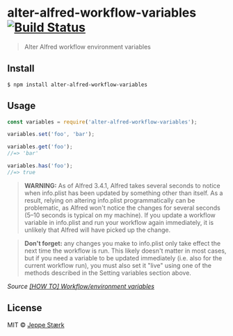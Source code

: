 # alter-alfred-workflow-variables [![Build Status](https://travis-ci.org/jeppestaerk/alter-alfred-workflow-variables.svg?branch=master)](https://travis-ci.org/jeppestaerk/alter-alfred-workflow-variables)

> Alter Alfred workflow environment variables


## Install

```
$ npm install alter-alfred-workflow-variables
```


## Usage

```js
const variables = require('alter-alfred-workflow-variables');

variables.set('foo', 'bar');

variables.get('foo');
//=> 'bar'

variables.has('foo');
//=> true
```

> **WARNING:** As of Alfred 3.4.1, Alfred takes several seconds to notice when info.plist has been updated by something other than itself. As a result, relying on altering info.plist programmatically can be problematic, as Alfred won't notice the changes for several seconds (5–10 seconds is typical on my machine). If you update a workflow variable in info.plist and run your workflow again immediately, it is unlikely that Alfred will have picked up the change.

> **Don't forget:** any changes you make to info.plist only take effect the next time the workflow is run. This likely doesn't matter in most cases, but if you need a variable to be updated immediately (i.e. also for the current workflow run), you must also set it "live" using one of the methods described in the Setting variables section above.

*Source [[HOW TO] Workflow/environment variables](https://www.alfredforum.com/topic/9070-how-to-workflowenvironment-variables/)*


## License

MIT © [Jeppe Stærk](https://staerk.io)
